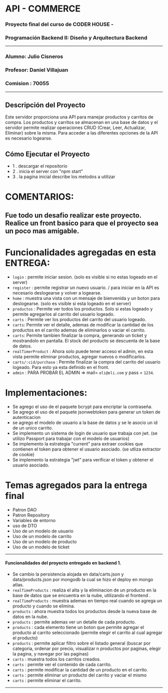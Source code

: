 # API - COMMERCE 
### Proyecto final del curso de CODER HOUSE - 
### Programación Backend II: Diseño y Arquitectura Backend

----

### Alumno: Julio Cisneros
### Profesor: Daniel Villajuan 
### Comision : 70055

----

## Descripción del Proyecto

Este servidor proporciona una API para manejar productos y carritos de compra. Los productos y carritos se almacenan en una base de datos y el servidor permite realizar operaciones CRUD (Crear, Leer, Actualizar, Eliminar) sobre la misma.
Para acceder a las diferentes opciones de la API es necesario logearse.

## Cómo Ejecutar el Proyecto

- 1 . descargar el repositorio
- 2 . inicia el server con "npm start"
- 3 . la pagina inicial describe los metodos a utilizar

# COMENTARIOS:
## Fue todo un desafio realizar este proyecto. Realice un front basico para que el proyecto sea un poco mas amigable.

# Funcionalidades agregadas en esta ENTREGA:
- `login` : permite iniciar sesion. (solo es visible si no estas logeado en el server)
- `register` : permite registrar un nuevo usuario. / para iniciar en la API es necesario deslogearse y volver a logearse.
- `home` : muestra una vista con un mensaje de bienvenida y un boton para deslogearse. (solo es visible si esta logeado en el server)
- `productos` : Permite ver todos los productos. Solo si estas logeado y permite agregarlos al carrito del usuario logeado.
- `carts` : Permite ver los productos del carrito del usuario logeado.
- `carts`: Permite ver el detalle, ademas de modificar la cantidad de los productos en el carrito ademas de eliminarlos o vaciar el carrito.
- `carts`: Permite tambien finalizar la compra, generando un ticket y mostrandolo en pantalla. El stock del producto se descuenta de la base de datos.
- `realTimerProduct` : Ahora solo puede tener acceso el admin, en esta vista permite eliminar productos, agregar nuevos o modificarlos.
- `carts/:cid/purchase` : Permite finalizar la compra del carrito del usuario logeado. Para esto ya esta definido en el front.
- `admin` : PARA PROBAR EL ADMIN => mail= `eli@eli.com` y pass = `1234`.

# Implementaciones:
- Se agrego el uso de el paquete bcrypt para encriptar la contraseña.
- Se agrego el uso de el paquete jsonwebtoken para generar un token de autenticacion
- se agrego el modelo de usuario a la base de datos y se le asocio un id de un unico carrito.
- Se implemento un sistema de login de usuario que trabaja con jwt. (se utilizo Passport para trabajar con el modelo de usuarios)
- Se implemento la estrategia "current" para extraer cookies que contienen el token para obtener el usuario asociado. (se utliza extractor de cookie)
- Se implemento la estrategia "jwt" para verificar el token y obtener el usuario asociado.

# Temas agregados para la entrega final

- Patron DAO
- Patron Repository
- Variables de entorno
- uso de DTO
- Uso de un modelo de usuario
- Uso de un modelo de carrito
- Uso de un modelo de producto
- Uso de un modelo de ticket

----

#### Funcionalidades del proyecto entregado en backend 1.

- Se cambio la persistencia alojada en data/carts.json y data/products.json por mongodb la cual se hizo el deploy en mongo atlas.
-  `realTimeProducts` : realiza el alta y la eliminacion de un producto en la base de datos que se encuentra en la nube, utilizando el frontend .
- `realTimeProducts` : muestra ademas en tiempo real cuando se agrega un producto y cuando se elimina.
- `products` : ahora muestra todos los productos desde la nueva base de datos en la nube. 
- `products` : permite ademas ver un detalle de cada producto.
- `products` : cada elemento tiene un boton que permite agregar el producto al carrito seleccionado (permite elegir el carrito al cual agregar el producto)
- `products` : permite aplicar filtro sobre el listado general (buscar por categoria, ordenar por precio, visualizar n productos por paginas, elegir la pagina, y navegar por las paginas)
- `carts` : muestra todos los carritos creados.
- `carts` : permite ver el contenido de cada carrito.
- `carts` : permite modificar la cantidad de un producto en el carrito.
- `carts` : permite eliminar un producto del carrito y vaciar el mismo
- `carts` : permite eliminar el carrito.

------


